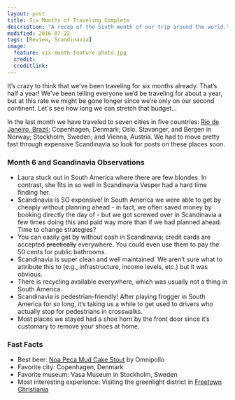 ```yaml
---
layout: post
title: Six Months of Traveling Complete
description: "A recap of the Sixth month of our trip around the world."
modified: 2016-07-22
tags: [Review, Scandinavia]
image:
  feature: six-month-feature-photo.jpg
  credit: 
  creditlink: 
---
```


It’s crazy to think that we’ve been traveling for six months already. That’s half a year! We’ve been telling everyone we’d be traveling for about a year, but at this rate we might be gone longer since we’re only on our second continent. Let's see how long we can stretch that budget...

In the last month we have traveled to seven cities in five countries: [Rio de Janeiro, Brazil](http://vesperandlaura.com/Rio-de-Janeiro-Brazil/); Copenhagen, Denmark; Oslo, Stavanger, and Bergen in Norway; Stockholm, Sweden; and Vienna, Austria. We had to move pretty fast through expensive Scandinavia so look for posts on these places soon.

### Month 6 and Scandinavia Observations

- Laura stuck out in South America where there are few blondes. In contrast, she fits in so well in Scandinavia Vesper had a hard time finding her.
- $candinavia is SO expensive! In South America we were able to get by cheaply without planning ahead - in fact, we often saved money by booking directly the day of - but we got screwed over in Scandinavia a few times doing this and paid way more than if we had planned ahead. Time to change strategies?
- You can easily get by without cash in Scandinavia; credit cards are accepted ~~practically~~ everywhere. You could even use them to pay the 50 cents for public bathrooms. 
- Scandinavia is super clean and well maintained. We aren’t sure what to attribute this to (e.g., infrastructure, income levels, etc.) but it was obvious. 
- There is recycling available everywhere, which was usually not a thing in South America.
- Scandinavia is pedestrian-friendly! After playing frogger in South America for so long, it’s taking us a while to get used to drivers who actually stop for pedestrians in crosswalks. 
- Most places we stayed had a shoe horn by the front door since it’s customary to remove your shoes at home. 

### Fast Facts

- Best beer: [Noa Peca Mud Cake Stout](https://untappd.com/user/veswill3/checkin/331395227) by Omnipollo
- Favorite city: Copenhagen, Denmark
- Favorite museum: Vasa Museum in Stockholm, Sweden
- Most interesting experience: Visiting the greenlight district in [Freetown Christiania](https://en.wikipedia.org/wiki/Freetown_Christiania)
